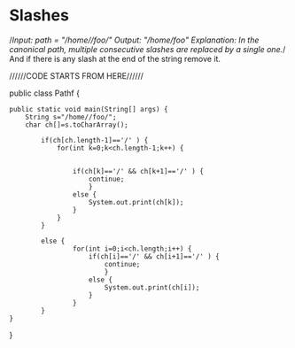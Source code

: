 # Slashes
/*Input: path = "/home//foo/"
Output: "/home/foo"
Explanation: In the canonical path, multiple consecutive slashes are replaced by a single one.*/ And if there is any slash at the end of the string remove it.

//////CODE STARTS FROM HERE//////

public class Pathf {

	public static void main(String[] args) {
		String s="/home//foo/";
		char ch[]=s.toCharArray();
			
			if(ch[ch.length-1]=='/' ) {
				for(int k=0;k<ch.length-1;k++) {
				
						
					if(ch[k]=='/' && ch[k+1]=='/' ) {
						continue;
						}
					else {
						System.out.print(ch[k]);
					}
				}	
			}
			
			else {
					for(int i=0;i<ch.length;i++) {
						if(ch[i]=='/' && ch[i+1]=='/' ) {
							continue;
							}
						else {
							System.out.print(ch[i]);
						}
					}
			}
	}

}
